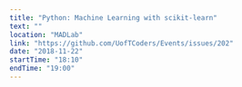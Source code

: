 ```yaml
---
title: "Python: Machine Learning with scikit-learn"
text: ""
location: "MADLab"
link: "https://github.com/UofTCoders/Events/issues/202"
date: "2018-11-22"
startTime: "18:10"
endTime: "19:00"
---
```

